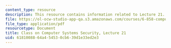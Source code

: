 ```yaml
---
content_type: resource
description: This resource contains information related to Lecture 21.
file: https://ol-ocw-studio-app-qa.s3.amazonaws.com/courses/6-858-computer-systems-security-fall-2014/6181008864a454530cb639d1e33ed2e3_MIT6_858F14_lec21.pdf
file_type: application/pdf
resourcetype: Document
title: Class on Computer Systems Security, Lecture 21
uid: 61810088-64a4-5453-0cb6-39d1e33ed2e3
---
```

